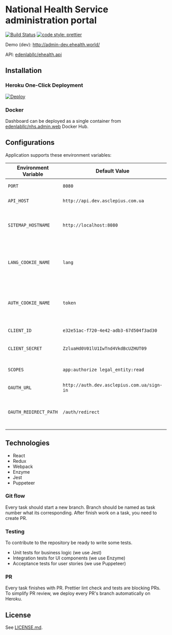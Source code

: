 # National Health Service administration portal

[![Build Status](https://api.travis-ci.org/edenlabllc/nhs.admin.web.svg?branch=master)](https://travis-ci.org/edenlabllc/nhs.admin.web)
[![code style: prettier](https://img.shields.io/badge/code_style-prettier-ff69b4.svg)](https://github.com/prettier/prettier)

Demo (dev): http://admin-dev.ehealth.world/

API: [edenlabllc/ehealth.api](https://github.com/edenlabllc/ehealth.api)

## Installation

### Heroku One-Click Deployment

[![Deploy](https://www.herokucdn.com/deploy/button.svg)](https://heroku.com/deploy?template=https://github.com/edenlabllc/nhs.admin.web)

### Docker

Dashboard can be deployed as a single container from [edenlabllc/nhs.admin.web](https://hub.docker.com/r/edenlabllc/nhs.admin.web/) Docker Hub.

## Configurations

Application supports these environment variables:

| Environment Variable  | Default Value           | Description |
| --------------------- | ----------------------- | ----------- |
| `PORT`                | `8080`                  | Node.js server port. |
| `API_HOST`            | `http://api.dev.asclepius.com.ua` | Ehealth API host. |
| `SITEMAP_HOSTNAME`    | `http://localhost:8080` | URL will be used in sitemap generated urls |
| `LANG_COOKIE_NAME`    | `lang`                  | Name of the cookie, where storing language variable |
| `AUTH_COOKIE_NAME`    | `token`                  | Name of the cookie, where storing token variable |
| `CLIENT_ID`           | `e32e51ac-f720-4e42-adb3-67d504f3ad30`             | Front-End client id |
| `CLIENT_SECRET`       | `ZzluaHd0V01lU1IwTnd4VkdBcUZHUT09`                 | Front-End client secret |
| `SCOPES`              | `app:authorize legal_entity:read`                  | EHEALTH auth scopes |
| `OAUTH_URL`           | `http://auth.dev.asclepius.com.ua/sign-in`         | Front-End client id |
| `OAUTH_REDIRECT_PATH` | `/auth/redirect`             | Redirect path for create token in EHEALTH |


## Technologies

- React
- Redux
- Webpack
- Enzyme
- Jest
- Puppeteer

### Git flow

Every task should start a new branch. Branch should be named as task number what its corresponding.
After finish work on a task, you need to create PR.

### Testing

To contribute to the repository be ready to write some tests.

- Unit tests for business logic (we use Jest)
- Integration tests for UI components (we use Enzyme)
- Acceptance tests for user stories (we use Puppeteer)

### PR

Every task finishes with PR. Prettier lint check and tests are blocking PRs. To simplify PR review, we deploy every PR's branch automatically on Heroku.

## License

See [LICENSE.md](LICENSE.md).
